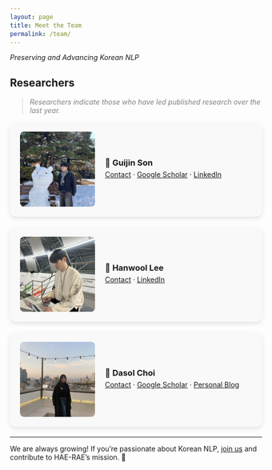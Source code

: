 ```yaml
---
layout: page
title: Meet the Team
permalink: /team/
---
```



*Preserving and Advancing Korean NLP*


## Researchers

> <span style="color:gray"> *Researchers indicate those who have led published research over the last year.* </span>

<!-- Team Member Card 1 -->
<div style="display: flex; align-items: center; gap: 20px; background-color: #f9f9f9; border-radius: 12px; box-shadow: 0 4px 8px rgba(0, 0, 0, 0.1); padding: 20px; margin-bottom: 20px;">
    <img src="assets/gson.jpeg" alt="Guijin Son" 
         style="width: 150px; height: 150px; object-fit: cover; border-radius: 8px;">
    <div>
        <h3 style="margin: 0;">📢 <strong>Guijin Son</strong></h3>
        <p style="margin: 5px 0;">
            <a href="mailto:spthsrbwls123@yonsei.ac.kr" target="_blank">Contact</a> ·  
            <a href="https://scholar.google.com/citations?user=Zf_eLDsAAAAJ&hl=en&oi=ao" target="_blank">Google Scholar</a> ·  
            <a href="https://www.linkedin.com/in/guijin-son-4909331bb/" target="_blank">LinkedIn</a>
        </p>
    </div>
</div>

<!-- Team Member Card 2 -->
<div style="display: flex; align-items: center; gap: 20px; background-color: #f9f9f9; border-radius: 12px; box-shadow: 0 4px 8px rgba(0, 0, 0, 0.1); padding: 20px; margin-bottom: 20px;">
    <img src="https://raw.githubusercontent.com/HAE-RAE/home/755eac7f4fc8db9328875c94b2217c18d1fa1c49/assets/hw_lee.jpeg" alt="Hanwool Lee" 
         style="width: 150px; height: 150px; object-fit: cover; border-radius: 8px;">
    <div>
        <h3 style="margin: 0;">📢 <strong>Hanwool Lee</strong></h3>
        <p style="margin: 5px 0;">
            <a href="mailto:gksdnf424@gmail.com" target="_blank">Contact</a> ·  
            <a href="https://www.linkedin.com/in/hanwoolalbert" target="_blank">LinkedIn</a>
        </p>
    </div>
</div>

<!-- Team Member Card 3 -->
<div style="display: flex; align-items: center; gap: 20px; background-color: #f9f9f9; border-radius: 12px; box-shadow: 0 4px 8px rgba(0, 0, 0, 0.1); padding: 20px; margin-bottom: 20px;">
    <img src="https://github.com/HAE-RAE/home/blob/755eac7f4fc8db9328875c94b2217c18d1fa1c49/assets/ds_choi.jpeg" alt="Dasol Choi" 
         style="width: 150px; height: 150px; object-fit: cover; border-radius: 8px;">
    <div>
        <h3 style="margin: 0;">📢 <strong>Dasol Choi</strong></h3>
        <p style="margin: 5px 0;">
            <a href="mailto:dasolchoi@yonsei.ac.kr" target="_blank">Contact</a> ·  
            <a href="https://scholar.google.com/citations?user=qEQMMuoAAAAJ&hl=ko" target="_blank">Google Scholar</a> ·  
            <a href="https://github.com/Dasol-Choi" target="_blank">Personal Blog</a>
        </p>
    </div>
</div>

---

We are always growing! If you’re passionate about Korean NLP, [join us](mailto:spthsrbwls123@yonsei.ac.kr) and contribute to HAE-RAE’s mission. 🚀
